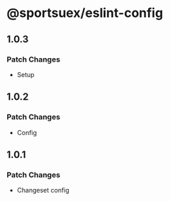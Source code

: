 # @sportsuex/eslint-config

## 1.0.3

### Patch Changes

- Setup

## 1.0.2

### Patch Changes

- Config

## 1.0.1

### Patch Changes

- Changeset config
